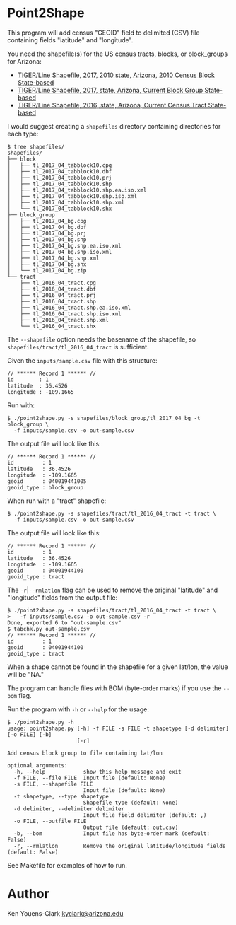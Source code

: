 # Point2Shape

This program will add census "GEOID" field to delimited (CSV) file containing fields "latitude" and "longitude".

You need the shapefile(s) for the US census tracts, blocks, or block_groups for Arizona:

* [TIGER/Line Shapefile, 2017, 2010 state, Arizona, 2010 Census Block State-based](https://www2.census.gov/geo/tiger/TIGER2017//TABBLOCK/tl_2017_04_tabblock10.zip)
* [TIGER/Line Shapefile, 2017, state, Arizona, Current Block Group State-based](https://www2.census.gov/geo/tiger/TIGER2017/BG/tl_2017_04_bg.zip)
* [TIGER/Line Shapefile, 2016, state, Arizona, Current Census Tract State-based](https://www2.census.gov/geo/tiger/TIGER2016/TRACT/tl_2016_04_tract.zip)

I would suggest creating a `shapefiles` directory containing directories for each type:

```
$ tree shapefiles/
shapefiles/
├── block
│   ├── tl_2017_04_tabblock10.cpg
│   ├── tl_2017_04_tabblock10.dbf
│   ├── tl_2017_04_tabblock10.prj
│   ├── tl_2017_04_tabblock10.shp
│   ├── tl_2017_04_tabblock10.shp.ea.iso.xml
│   ├── tl_2017_04_tabblock10.shp.iso.xml
│   ├── tl_2017_04_tabblock10.shp.xml
│   └── tl_2017_04_tabblock10.shx
├── block_group
│   ├── tl_2017_04_bg.cpg
│   ├── tl_2017_04_bg.dbf
│   ├── tl_2017_04_bg.prj
│   ├── tl_2017_04_bg.shp
│   ├── tl_2017_04_bg.shp.ea.iso.xml
│   ├── tl_2017_04_bg.shp.iso.xml
│   ├── tl_2017_04_bg.shp.xml
│   ├── tl_2017_04_bg.shx
│   └── tl_2017_04_bg.zip
└── tract
    ├── tl_2016_04_tract.cpg
    ├── tl_2016_04_tract.dbf
    ├── tl_2016_04_tract.prj
    ├── tl_2016_04_tract.shp
    ├── tl_2016_04_tract.shp.ea.iso.xml
    ├── tl_2016_04_tract.shp.iso.xml
    ├── tl_2016_04_tract.shp.xml
    └── tl_2016_04_tract.shx
```

The `--shapefile` option needs the basename of the shapefile, so `shapefiles/tract/tl_2016_04_tract` is sufficient.

Given the `inputs/sample.csv` file with this structure:

```
// ****** Record 1 ****** //
id        : 1
latitude  : 36.4526
longitude : -109.1665
```

Run with:

```
$ ./point2shape.py -s shapefiles/block_group/tl_2017_04_bg -t block_group \
  -f inputs/sample.csv -o out-sample.csv
```

The output file will look like this:

```
// ****** Record 1 ****** //
id         : 1
latitude   : 36.4526
longitude  : -109.1665
geoid      : 040019441005
geoid_type : block_group
```

When run with a "tract" shapefile:

```
$ ./point2shape.py -s shapefiles/tract/tl_2016_04_tract -t tract \
  -f inputs/sample.csv -o out-sample.csv
```

The output file will look like this:

```
// ****** Record 1 ****** //
id         : 1
latitude   : 36.4526
longitude  : -109.1665
geoid      : 04001944100
geoid_type : tract
```

The `-r`|`--rmlatlon` flag can be used to remove the original "latitude" and "longitude" fields from the output file:

```
$ ./point2shape.py -s shapefiles/tract/tl_2016_04_tract -t tract \
>   -f inputs/sample.csv -o out-sample.csv -r
Done, exported 6 to "out-sample.csv"
$ tabchk.py out-sample.csv
// ****** Record 1 ****** //
id         : 1
geoid      : 04001944100
geoid_type : tract
```

When a shape cannot be found in the shapefile for a given lat/lon, the value will be "NA."

The program can handle files with BOM (byte-order marks) if you use the `--bom` flag.

Run the program with `-h` or `--help` for the usage:

```
$ ./point2shape.py -h
usage: point2shape.py [-h] -f FILE -s FILE -t shapetype [-d delimiter] [-o FILE] [-b]
                      [-r]

Add census block group to file containing lat/lon

optional arguments:
  -h, --help            show this help message and exit
  -f FILE, --file FILE  Input file (default: None)
  -s FILE, --shapefile FILE
                        Input file (default: None)
  -t shapetype, --type shapetype
                        Shapefile type (default: None)
  -d delimiter, --delimiter delimiter
                        Input file field delimiter (default: ,)
  -o FILE, --outfile FILE
                        Output file (default: out.csv)
  -b, --bom             Input file has byte-order mark (default: False)
  -r, --rmlatlon        Remove the original latitude/longitude fields (default: False)
```

See Makefile for examples of how to run.

# Author

Ken Youens-Clark <kyclark@arizona.edu>
